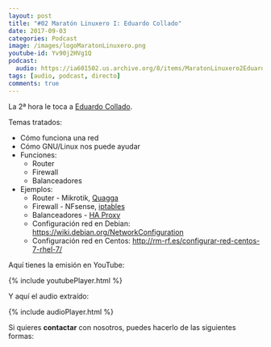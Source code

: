 ```yaml
---
layout: post
title: "#02 Maratón Linuxero I: Eduardo Collado"
date: 2017-09-03
categories: Podcast
image: /images/logoMaratonLinuxero.png
youtube-id: Yv90j2HVg1Q
podcast:
  audio: https://ia601502.us.archive.org/8/items/MaratonLinuxero2EduardoCollado/Marat%C3%B3n%20Linuxero%202%20Eduardo%20Collado
tags: [audio, podcast, directo]
comments: true
---
```

La 2ª hora le toca a [Eduardo Collado](https://www.eduardocollado.com/).

Temas tratados:
* Cómo funciona una red
* Cómo GNU/Linux nos puede ayudar
* Funciones:
	* Router
	* Firewall
	* Balanceadores
* Ejemplos:
	* Router - Mikrotik, [Quagga](https://www.eduardocollado.com/2016/05/09/instalacion-de-quagga-en-debian/)
	* Firewall - NFsense, [iptables](https://wiki.archlinux.org/index.php/Iptables_(Espa%C3%B1ol))
	* Balanceadores - [HA Proxy](https://haproxy.debian.net/)
	* Configuración red en Debian: <https://wiki.debian.org/NetworkConfiguration>  
	* Configuración red en Centos: <http://rm-rf.es/configurar-red-centos-7-rhel-7/>  

Aquí tienes la emisión en YouTube:

{% include youtubePlayer.html %}

Y aquí el audio extraído:

{% include audioPlayer.html %}

Si quieres **contactar** con nosotros, puedes hacerlo de las siguientes formas:
